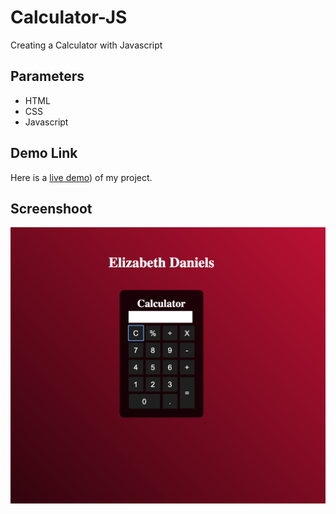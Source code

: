 # Calculator-JS
Creating a Calculator with Javascript

## Parameters
- HTML 
- CSS
- Javascript

## Demo Link
Here is a [live demo](https://ed-calculatorjs.web.app/)) of my project.

## Screenshoot
![Screenshoot of the project](https://github.com/elydaniels/Calculator-JS/blob/06009790b6e3ee76c308cca63d007f955dbe9c0b/Screen%20Shot%202022-07-26%20at%205.41.47%20PM.png)

